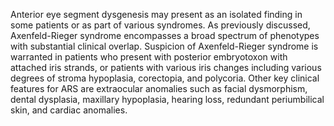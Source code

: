 Anterior eye segment dysgenesis may present as an isolated finding in some patients or as part of various syndromes. As previously discussed, Axenfeld-Rieger syndrome encompasses a broad spectrum of phenotypes with substantial clinical overlap. Suspicion of Axenfeld-Rieger syndrome is warranted in patients who present with posterior embryotoxon with attached iris strands, or patients with various iris changes including various degrees of stroma hypoplasia, corectopia, and polycoria. Other key clinical features for ARS are extraocular anomalies such as facial dysmorphism, dental dysplasia, maxillary hypoplasia, hearing loss, redundant periumbilical skin, and cardiac anomalies.